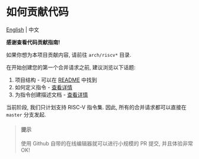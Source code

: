 # 如何贡献代码

[English](./contribute.md) | 中文

**感谢查看代码贡献指南!**

如果你想为本项目贡献内容, 请前往 `arch/riscv*` 目录.

在开始创建您的第一个合并请求之前, 建议浏览以下话题:

1. 项目结构 - 可以在 [README](../README.md) 中找到
1. 如何定义指令 - [查看详情](./define.md)
1. 为指令创建描述文档 - [查看详情](./doc-instruction.zh.md)

当前阶段, 我们只计划支持 RISC-V 指令集.
因此, 所有的合并请求都可以直接在 `master` 分支发起.

> #### 提示
> 
> 使用 Github 自带的在线编辑器就可以进行小规模的 PR 提交, 并且体验非常 OK!